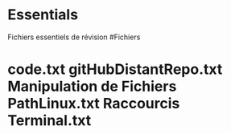 # Essentials
Fichiers essentiels de révision
#Fichiers <h1>
**code.txt**
**gitHubDistantRepo.txt**
**Manipulation de Fichiers**
**PathLinux.txt**
**Raccourcis Terminal.txt**

